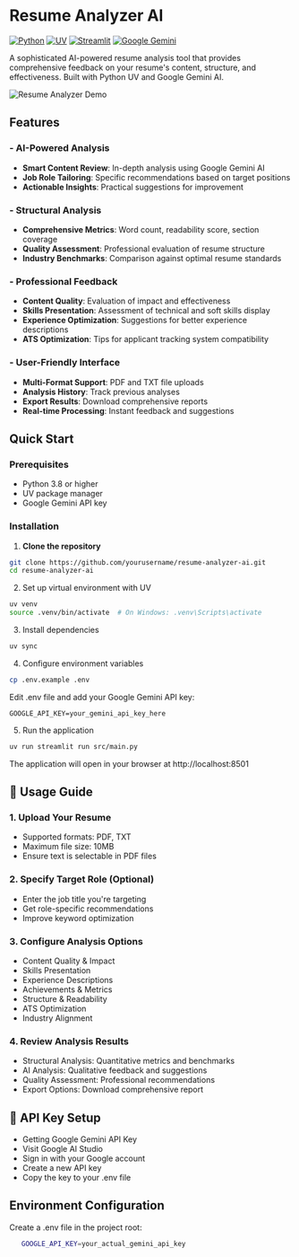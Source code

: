 # Resume Analyzer AI 

[![Python](https://img.shields.io/badge/Python-3.8%2B-blue)](https://python.org)
[![UV](https://img.shields.io/badge/UV-Package%20Manager-orange)](https://github.com/astral-sh/uv)
[![Streamlit](https://img.shields.io/badge/Streamlit-Web%20App-red)](https://streamlit.io)
[![Google Gemini](https://img.shields.io/badge/Google-Gemini%20AI-lightgrey)](https://ai.google.dev/)

A sophisticated AI-powered resume analysis tool that provides comprehensive feedback on your resume's content, structure, and effectiveness. Built with Python UV and Google Gemini AI.
 
![Resume Analyzer Demo](https://via.placeholder.com/800x400.png?text=Resume+Analyzer+AI+Screenshot)   

## Features

### - AI-Powered Analysis  
- **Smart Content Review**: In-depth analysis using Google Gemini AI
- **Job Role Tailoring**: Specific recommendations based on target positions
- **Actionable Insights**: Practical suggestions for improvement

### - Structural Analysis
- **Comprehensive Metrics**: Word count, readability score, section coverage
- **Quality Assessment**: Professional evaluation of resume structure
- **Industry Benchmarks**: Comparison against optimal resume standards

### - Professional Feedback
- **Content Quality**: Evaluation of impact and effectiveness
- **Skills Presentation**: Assessment of technical and soft skills display
- **Experience Optimization**: Suggestions for better experience descriptions
- **ATS Optimization**: Tips for applicant tracking system compatibility

### - User-Friendly Interface
- **Multi-Format Support**: PDF and TXT file uploads
- **Analysis History**: Track previous analyses
- **Export Results**: Download comprehensive reports
- **Real-time Processing**: Instant feedback and suggestions

## Quick Start

### Prerequisites

- Python 3.8 or higher
- UV package manager
- Google Gemini API key

### Installation

1. **Clone the repository**
```bash
git clone https://github.com/yourusername/resume-analyzer-ai.git
cd resume-analyzer-ai
```
2. Set up virtual environment with UV
```bash
uv venv
source .venv/bin/activate  # On Windows: .venv\Scripts\activate
```
3. Install dependencies
```bash
uv sync
```
4. Configure environment variables
```bash
cp .env.example .env
```
Edit .env file and add your Google Gemini API key:
```env
GOOGLE_API_KEY=your_gemini_api_key_here
```
5. Run the application
```bash
uv run streamlit run src/main.py
```
The application will open in your browser at http://localhost:8501

## 📖 Usage Guide
### 1. Upload Your Resume
- Supported formats: PDF, TXT
- Maximum file size: 10MB
- Ensure text is selectable in PDF files

### 2. Specify Target Role (Optional)
- Enter the job title you're targeting
- Get role-specific recommendations
- Improve keyword optimization

### 3. Configure Analysis Options
- Content Quality & Impact
- Skills Presentation
- Experience Descriptions
- Achievements & Metrics
- Structure & Readability
- ATS Optimization
- Industry Alignment

### 4. Review Analysis Results
- Structural Analysis: Quantitative metrics and benchmarks
- AI Analysis: Qualitative feedback and suggestions
- Quality Assessment: Professional recommendations
- Export Options: Download comprehensive report

## 🔑 API Key Setup
- Getting Google Gemini API Key
- Visit Google AI Studio
- Sign in with your Google account
- Create a new API key
- Copy the key to your .env file

## Environment Configuration
Create a .env file in the project root:
  ```bash
     GOOGLE_API_KEY=your_actual_gemini_api_key
  ```
